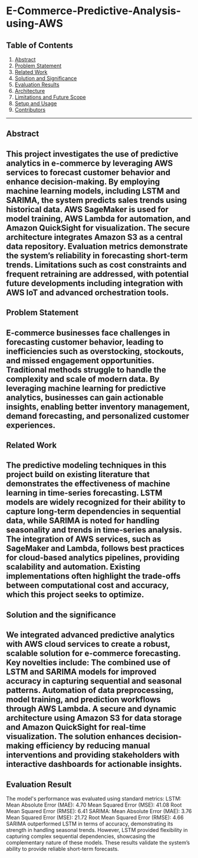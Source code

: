 # E-Commerce-Predictive-Analysis-using-AWS

## Table of Contents
1. [Abstract](#abstract)
2. [Problem Statement](#problem-statement)
3. [Related Work](#related-work)
4. [Solution and Significance](#solution-and-significance)
5. [Evaluation Results](#evaluation-results)
6. [Architecture](#architecture)
7. [Limitations and Future Scope](#limitations-and-future-scope)
8. [Setup and Usage](#setup-and-usage)
9. [Contributors](#contributors)

---

## Abstract
This project investigates the use of predictive analytics in e-commerce by leveraging AWS services to forecast customer behavior and enhance decision-making. By employing machine learning models, including LSTM and SARIMA, the system predicts sales trends using historical data. AWS SageMaker is used for model training, AWS Lambda for automation, and Amazon QuickSight for visualization. The secure architecture integrates Amazon S3 as a central data repository. Evaluation metrics demonstrate the system’s reliability in forecasting short-term trends. Limitations such as cost constraints and frequent retraining are addressed, with potential future developments including integration with AWS IoT and advanced orchestration tools.
---

## Problem Statement
E-commerce businesses face challenges in forecasting customer behavior, leading to inefficiencies such as overstocking, stockouts, and missed engagement opportunities. Traditional methods struggle to handle the complexity and scale of modern data. By leveraging machine learning for predictive analytics, businesses can gain actionable insights, enabling better inventory management, demand forecasting, and personalized customer experiences.
---

## Related Work
The predictive modeling techniques in this project build on existing literature that demonstrates the effectiveness of machine learning in time-series forecasting. LSTM models are widely recognized for their ability to capture long-term dependencies in sequential data, while SARIMA is noted for handling seasonality and trends in time-series analysis. The integration of AWS services, such as SageMaker and Lambda, follows best practices for cloud-based analytics pipelines, providing scalability and automation. Existing implementations often highlight the trade-offs between computational cost and accuracy, which this project seeks to optimize.
---

## Solution and the significance
We integrated advanced predictive analytics with AWS cloud services to create a robust, scalable solution for e-commerce forecasting. Key novelties include:
The combined use of LSTM and SARIMA models for improved accuracy in capturing sequential and seasonal patterns.
Automation of data preprocessing, model training, and prediction workflows through AWS Lambda.
A secure and dynamic architecture using Amazon S3 for data storage and Amazon QuickSight for real-time visualization. The solution enhances decision-making efficiency by reducing manual interventions and providing stakeholders with interactive dashboards for actionable insights.
---

## Evaluation Result
The model's performance was evaluated using standard metrics:
  LSTM:
    Mean Absolute Error (MAE): 4.70
    Mean Squared Error (MSE): 41.08
    Root Mean Squared Error (RMSE): 6.41
  SARIMA:
    Mean Absolute Error (MAE): 3.76
    Mean Squared Error (MSE): 21.72
    Root Mean Squared Error (RMSE): 4.66
SARIMA outperformed LSTM in terms of accuracy, demonstrating its strength in handling seasonal trends. However, LSTM provided flexibility in capturing complex sequential dependencies, showcasing the complementary nature of these models. These results validate the system’s ability to provide reliable short-term forecasts.
